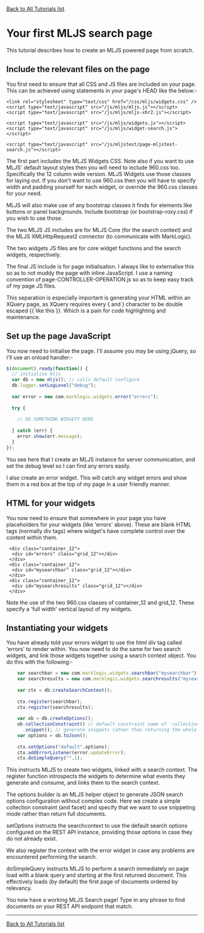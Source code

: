 [Back to All Tutorials list](tutorial-all.html)
# Your first MLJS search page

This tutorial describes how to create an MLJS powered page from scratch.

## Include the relevant files on the page

You first need to ensure that all CSS and JS files are included on your page. This can be achieved using statements in your page's HEAD like the below:-

```
<link rel="stylesheet" type="text/css" href="/css/mljs/widgets.css" />
<script type="text/javascript" src="/js/mljs/mljs.js"></script>
<script type="text/javascript" src="/js/mljs/mljs-xhr2.js"></script>

<script type="text/javascript" src="/js/mljs/widgets.js"></script>
<script type="text/javascript" src="/js/mljs/widget-search.js"></script>

<script type="text/javascript" src="/js/mljstest/page-mljstest-search.js"></script>
```

The first part includes the MLJS Widgets CSS. Note also if you want to use MLJS' default layout styles then you will need to include 960.css too. 
Specifically the 12 column wide version. MLJS Widgets use those classes for laying out. If you don't want to use 960.css then you will have to
specify width and padding yourself for each widget, or override the 960.css classes for your need.

MLJS will also make use of any bootstrap classes it finds for elements like buttons or panel backgrounds. Include bootstrap (or bootstrap-roxy.css)
if you wish to use those.

The two MLJS JS includes are for MLJS Core (for the search context) and the MLJS XMLHttpRequest2 connector (to communicate with MarkLogic).

The two widgets JS files are for core widget functions and the search widgets, respectively.

The final JS include is for page initialisation. I always like to externalise this so as to not muddy the page with inline JavaScript. I use a
naming convention of page-CONTROLLER-OPERATION.js so as to keep easy track of my page JS files.

This separation is 
especially important is generating your HTML within an XQuery page, as XQuery requires every { and } character to be double escaped {{ like this }}. 
Which is a pain for code highlighting and maintenance.

## Set up the page JavaScript

You now need to initialise the page. I'll assume you may be using jQuery, so I'll use an onload handler:-

```javascript
$(document).ready(function() {
  // initialise mljs
  var db = new mljs(); // calls default configure
  db.logger.setLogLevel("debug");
  
  var error = new com.marklogic.widgets.error("errors");
  
  try {
    
    // DO SOMETHING WIDGETY HERE
    
  } catch (err) {
    error.show(err.message);
  }
});
```

You see here that I create an MLJS instance for server communication, and set the debug level so I can find any errors easily.

I also create an error widget. This will catch any widget errors and show them in a red box at the top of my page in a user
friendly manner.

## HTML for your widgets

You now need to ensure that somewhere in your page you have placeholders for your widgets (like 'errors' above). These are
blank HTML tags (normally div tags) where widget's have complete control over the content within them.

```
 <div class="container_12">  
  <div id="errors" class="grid_12"></div>
 </div>
 <div class="container_12">  
  <div id="mysearchbar" class="grid_12"></div>
 </div>
 <div class="container_12">  
  <div id="mysearchresults" class="grid_12"></div>
 </div>
```

Note the use of the two 960.css classes of container_12 and grid_12. These specify a 'full width' vertical layout of my widgets.

## Instantiating your widgets

You have already told your errors widget to use the html div tag called 'errors' to render within. You now need to do the same for
two search widgets, and link those widgets together using a search context object. You do this with the following:-

```javascript
    var searchbar = new com.marklogic.widgets.searchbar("mysearchbar");
    var searchresults = new com.marklogic.widgets.searchresults("mysearchresults");
    
    var ctx = db.createSearchContext();
    
    ctx.register(searchbar);
    ctx.register(searchresults);
    
    var ob = db.createOptions();
    ob.collectionConstraint() // default constraint name of 'collection' 
      .snippet(); // generate snippets rather than returning the whole document
    var options = ob.toJson();
  
    ctx.setOptions("default",options);
    ctx.addErrorListener(error.updateError);
    ctx.doSimpleQuery("",1);
```

This instructs MLJS to create two widgets, linked with a search context. The register function introspects the widgets to determine
what events they generate and consume, and links them to the search context.

The options builder is an MLJS helper object to generate JSON search options configuration without complex code. Here we create
a simple collection constraint (and facet) and specify that we want to use snippeting mode rather than return full documents.

setOptions instructs the searchcontext to use the default search options configured on the REST API instance, providing those options
in case they do not already exist.

We also register the context with the error widget in case any problems are encountered performing the search.

doSimpleQuery instructs MLJS to perform a search immediately on page load with a blank query and starting at the first returned 
document. This effectively loads (by default) the first page of documents ordered by relevancy.

You now have a working MLJS Search page! Type in any phrase to find documents on your REST API endpoint that match. 

- - - -

[Back to All Tutorials list](tutorial-all.html)